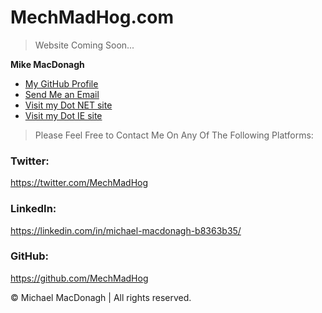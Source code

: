 # MechMadHog.com

> Website Coming Soon...

**Mike MacDonagh**

- [My GitHub Profile](https://github.com/MechMadHog "Mike MacDonagh")
- [Send Me an Email](mailto:michael@mechmadhog.com?subject=Hi% "Hi Mike! from MySiteDotCom")
- [Visit my Dot NET site](https://michaelmacdonagh.net "Visit My Other Test Sites")
- [Visit my Dot IE site](https://michaelmacdonagh.ie "Visit My Other Test Sites")

> Please Feel Free to Contact Me On Any Of The Following Platforms:

### Twitter:
https://twitter.com/MechMadHog

### LinkedIn:
https://linkedin.com/in/michael-macdonagh-b8363b35/

### GitHub:
https://github.com/MechMadHog


© Michael MacDonagh | All rights reserved.
